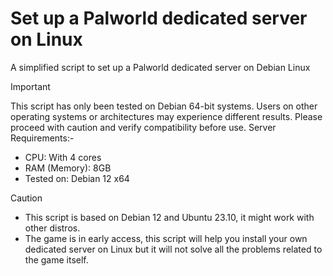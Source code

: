 # Set up a Palworld dedicated server on Linux
A simplified script to set up a Palworld dedicated server on Debian Linux

> [!IMPORTANT]
> This script has only been tested on Debian 64-bit systems. Users on other operating systems or architectures may experience different results. Please proceed with caution and verify compatibility before use.
> Server Requirements:-
> - CPU: With 4 cores
> - RAM (Memory): 8GB
> - Tested on: Debian 12 x64

> [!CAUTION]
> - This script is based on Debian 12 and Ubuntu 23.10, it might work with other distros.
> - The game is in early access, this script will help you install your own dedicated server on Linux but it will not solve all the problems related to the game itself.
